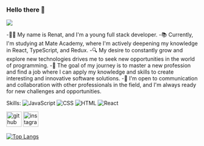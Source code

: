 ### Hello there 👋
![](https://media.tenor.com/YUzRkMOL-3EAAAAM/programming-computer-frog.gif)

-👨‍💻 My name is Renat, and I'm a young full stack developer.
-📚 Currently, I'm studying at Mate Academy, where I'm actively deepening my knowledge in React, TypeScript, and Redux.
-🔍 My desire to constantly grow and explore new technologies drives me to seek new opportunities in the world of programming.
-🎯 The goal of my journey is to master a new profession and find a job where I can apply my knowledge and skills to create interesting and innovative software solutions.
-🤝 I'm open to communication and collaboration with other professionals in the field, and I'm always ready for new challenges and opportunities.

Skills: ![JavaScript](https://img.shields.io/badge/-JavaScript-F7DF1E?logo=javascript&logoColor=white) ![CSS](https://img.shields.io/badge/-CSS-1572B6?logo=css3&logoColor=white) ![HTML](https://img.shields.io/badge/-HTML-E34F26?logo=html5&logoColor=white) ![React](https://img.shields.io/badge/-React-61DAFB?logo=react&logoColor=white)



[<img src='https://cdn.jsdelivr.net/npm/simple-icons@3.0.1/icons/github.svg' alt='github' height='40'>](https://github.com/Abdrakhmanov-Renat)  [<img src='https://cdn.jsdelivr.net/npm/simple-icons@3.0.1/icons/instagram.svg' alt='instagram' height='40'>](https://www.instagram.com/https://www.instagram.com/sshpenat//)  

[![Top Langs](https://github-readme-stats.vercel.app/api/top-langs/?username=Abdrakhmanov-Renat)](https://github.com/anuraghazra/github-readme-stats)

